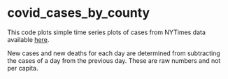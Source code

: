 # covid_cases_by_county
This code plots simple time series plots of cases from NYTimes data available [here](https://github.com/nytimes/covid-19-data).

New cases and new deaths for each day are determined from subtracting the cases of a day from the previous day. These are raw numbers and not per capita.
